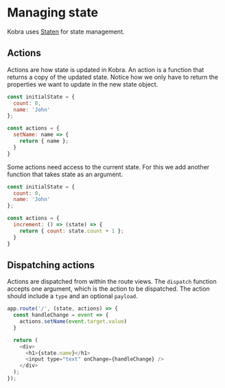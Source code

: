 # Managing state

Kobra uses [Staten](https://github.com/johnsylvain/staten) for state management.

## Actions

Actions are how state is updated in Kobra. An action is a function that returns a copy of the updated state. Notice how we only have to return the properties we want to update in the new state object.

```js
const initialState = {
  count: 0,
  name: 'John'
};

const actions = {
  setName: name => {
    return { name };
  }
}
```

Some actions need access to the current state. For this we add another function that takes state as an argument.

```js
const initialState = {
  count: 0,
  name: 'John'
};

const actions = {
  increment: () => (state) => {
    return { count: state.count + 1 };
  }
}
```

## Dispatching actions

Actions are dispatched from within the route views. The `dispatch` function accepts one argument, which is the action to be dispatched. The action should include a `type` and an optional `payload`.

```js
app.route('/', (state, actions) => {
  const handleChange = event => {
    actions.setName(event.target.value)
  }

  return (
    <div>
      <h1>{state.name}</h1>
      <input type="text" onChange={handleChange} />
    </div>
  );
});
```
